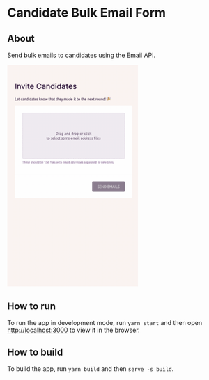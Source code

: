 # Candidate Bulk Email Form

## About

Send bulk emails to candidates using the Email API.

<img src="../images/demo.gif" width="300" />

## How to run

To run the app in development mode, run `yarn start` and then open [http://localhost:3000](http://localhost:3000) to view it in the browser.

## How to build

To build the app, run `yarn build` and then `serve -s build`.
